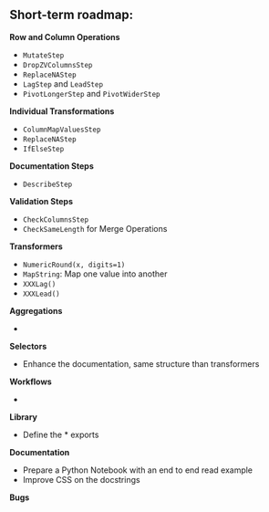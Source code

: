 
## Short-term roadmap:

**Row and Column Operations**

- `MutateStep`
- `DropZVColumnsStep`
- `ReplaceNAStep`
- `LagStep` and `LeadStep`
- `PivotLongerStep` and `PivotWiderStep`

**Individual Transformations**

- `ColumnMapValuesStep`
- `ReplaceNAStep`
- `IfElseStep`

**Documentation Steps**

- `DescribeStep`

**Validation Steps**

- `CheckColumnsStep`
- `CheckSameLength` for Merge Operations

**Transformers**

- `NumericRound(x, digits=1)`
- `MapString`: Map one value into another
- `XXXLag()`
- `XXXLead()`

**Aggregations**

-

**Selectors**

- Enhance the documentation, same structure than transformers

**Workflows**

-

**Library**

- Define the * exports

**Documentation**

- Prepare a Python Notebook with an end to end read example
- Improve CSS on the docstrings

**Bugs**
